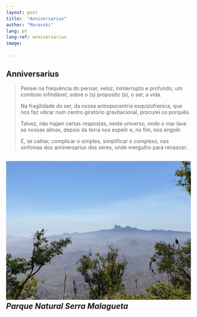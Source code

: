 ```yaml
---
layout: post
title:  "Anniversarius"
author: "Marovski"
lang: pt
lang-ref: anniversarius
image: 

---
```




## Anniversarius



> Pensei na frequência do pensar,
veloz, ininterrupto e profundo, 
um comboio infindável,
sobre o (s) proposito (s), o ser,
a vida.
>
> Na fragilidade do ser,
da nossa antropocentria esquizofrenica,
que nos faz vibrar num centro giratório gravitacional, 
procurei os porquês.
>
> Talvez, não hajam certas respostas,
neste universo, onde o mar lava as nossas almas,
depois da terra nos expelir e, no fim, nos engolir.
>
> É, se calhar, complicar o simples,
simplificar o complexo, 
nas sinfonias dos anniversarius dos seres,
onde mergulho para renascer. 

![Anniversarius](../assets/SerraMalagueta.jpeg)
_Parque Natural Serra Malagueta_
---



